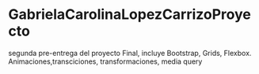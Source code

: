# GabrielaCarolinaLopezCarrizoProyecto
 segunda pre-entrega del proyecto Final, incluye Bootstrap, Grids, Flexbox. Animaciones,transciciones, transformaciones, media query

